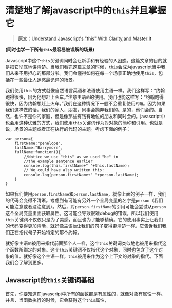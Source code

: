 # 清楚地了解javascript中的`this`并且掌握它

> **原文：**[Understand Javascript's "this" With Clarity,and Master It](http://javascriptissexy.com/understand-javascripts-this-with-clarity-and-master-it/)

**(同时也学一下所有`this`最容易被误解的场景)**

Javascript中这个`this`关键词同时会让新手和有经验的人困惑。这篇文章的目的就是把它彻底地讲清楚。当我们看完这篇文章的时候，`this`会成为javascript当中我们从来不用担心的那部分啦。我们会懂得如何在每一个场景正确地使用`this`，包括在一些最让人迷惑最诡异的场景。

我们使用`this`的方式就像自然语言英语和法语使用主语一样。我们这样写：“约翰跑得很快，因为他想赶上火车。”注意主语`他`的使用。我们也能这样写：“约翰跑得很快，因为约翰想赶上火车。”我们在这种情况下一般不会重复使用`约翰`。因为如果我们这样做的话，我们的家人，朋友，同事会抛弃我们的。是的，他们会的。当然，也许不是你的家庭，但是像那些有钱有地位的朋友和同时会的。javascript中也会用这种优雅的方式，我们使用`this`关键词作为对对象的简称和引用。也就是说，场景的主题或者正在执行的代码的主题。考虑下面的例子：

	var person={
		firstName:"penelope",
		lastName:"Barrymore",
		fullName:function(){
			//Notice we use "this" as we used "he" in 
			//the example sentence earlier
			console.log(this.firstName+" "+this.lastName);
			// We could have also written this:
			console.log(person.firstName+" "+person.lastName);
		}
	}

如果我们使用`person.firstName`和`person.lastName`，就像上面的例子一样，我们的代码会变得不清晰。考虑到有可能有另外一个全局变量的名字是`person`（我们可能注意或者没注意到）。然后，对`person.firstName`的引用可能会尝试从`person`这个全局变量里面获取属性。这可能会导致很难debug的错误。所以我们使用`this`关键词不仅仅只是为了美感，而且也为了能够精确。它的使用事实上让我们的代码变得更加清晰，就好像主语`他`让我们的句子变得更清楚一样。它告诉我们我们正在指代句子开始特定的那个约翰。

就好像主语`他`被用来指代前面那个人一样，这个`this`关键词类似地也被用来指代这个函数所绑定的对象。这个`this`关键词不仅指代这个对象，同时也包含了这个对象的值。就好像这个主语一样，`this`被用来作为这个上下文的对象的指代。下面我们会了解到更多。


## Javascript的`this`关键词基础

首先，你要知道在javascript中所有的函数都是有属性的，就像对象有属性一样。并且，当函数执行的时候，它会获得这个`this`属性，
	
